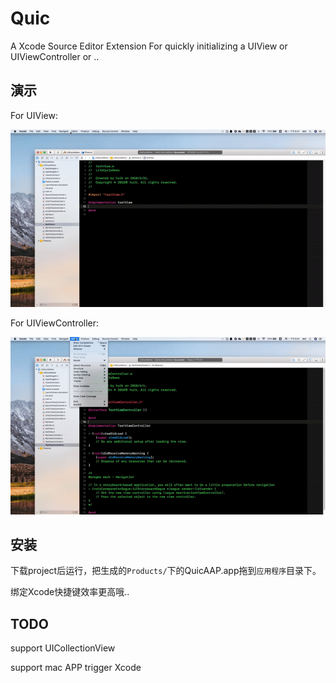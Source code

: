 # Quic
A Xcode Source Editor Extension For quickly initializing a UIView or UIViewController or ..

## 演示

For UIView:

![](/Resource/initView.gif)

For UIViewController:

![](/Resource/initVC.gif)


## 安装

下载project后运行，把生成的`Products/`下的QuicAAP.app拖到`应用程序`目录下。

绑定Xcode快捷键效率更高哦..

## TODO

support UICollectionView

support mac APP trigger  Xcode
